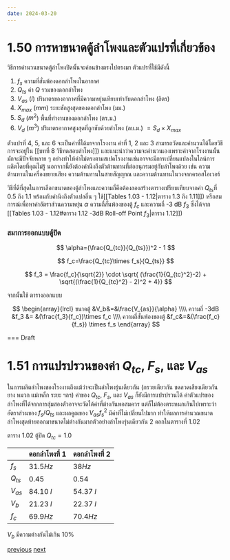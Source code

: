 ```yaml
---
date: 2024-03-20
---
```

# 1.50 การหาขนาดตู้ลำโพงและตัวแปรที่เกี่ยวข้อง

วิธีการคำนวนขนาดตู้ลำโพงปิดนั้นจะค่อนข้างตรงไปตรงมา ตัวแปรที่ใช้มีดังนี้

1. $f_s$ ความที่สั่นพ้องดอกลำโพงในอากาศ
2. $Q_{ts}$ ค่า $Q$ รวมของดอกลำโพง
3. $V_{as}$ ($l$) ปริมาตรของอากาศที่มีความหยุ่นเทียบเท่ากับดอกลำโพง (ลิตร)
4. $X_{max}$ ($mm$) ระยะชักสูงสุดของดอกลำโพง (มม.)
5. $S_d$ ($m^2$) พื้นที่ทำงานของดอกลำโพง (ตร.ม.)
6. $V_d$ ($m^3$) ปริมาตรอากาศสูงสุดที่ถูกขับด้วยลำโพง (ลบ.ม.) $= S_d \times X_{max}$

ตัวแปรที่ 4, 5, และ 6 จะเป็นค่าที่ได้มาจากโรงงาน ค่าที่ 1, 2 และ 3 สามารถวัดและคำนวนได้โดยวิธีการจะอยู่ใน [[บทที่ 8 วิธีทดสอบลำโพง]]) และแนะนำว่าความจะคำนวนเองเพราะค่าจากโรงงานนั้นมักจะมีปัจจัยหลาย ๆ อย่างทำให้ค่าไม่ตรงตามสเปคโรงงานเช่นอาจจะมีการเปลี่ยนแปลงในไลน์การผลิตโดยที่คุณไม่รู้ นอกจากนี้ยังต้องคำนึงถึงตัวต้านทานที่ต่ออนุกรมอยู่กับลำโพงด้วย เช่น ความต้านทานในเครื่องขยายเสียง ความต้านทานในสายสัญญาณ และความต้านทานในวงจากครอสโอเวอร์

วิธีที่ดีที่สุดในการเลือกขนาดของตู้ลำโพงและความถี่คือต้องลองสร้างตารางเปรียบเทียบจากค่า $Q_{ts}$ที่ 0.5 ถึง 1.1 พร้อมกับคำนึงถึงตัวแปลอื่น ๆ ใช้[[Tables 1.03 - 1.12|ตาราง 1.3 ถึง 1.11]]) หรือสมการณ์เพื่อหาค่าอัตราส่วนความหยุ่น $\alpha$ ความถี่สั่นพ้องของตู้ $f_c$ และความถี่ -3 dB $f_3$ ซึ่งได้จาก [[Tables 1.03 - 1.12#ตาราง 1.12 -3dB Roll-off Point $f_3$|ตาราง 1.12]])

### สมาการออกแบบตู้ปิด

$$
\alpha=(\frac{Q_{tc}}{Q_{ts}})^2 - 1 
$$

$$
f_c=\frac{Q_{tc}\times f_s}{Q_{ts}}
$$

$$
f_3 = \frac{f_c}{\sqrt{2}} \cdot \sqrt{ (\frac{1}{Q_{tc}^2}-2) + \sqrt{(\frac{1}{Q_{tc}^2} - 2)^2 + 4}}
$$

จากนั้นใช้ ตารางออกแบบ

$$
\begin{array}{lrcl} 
ขนาดตู้ &V_b&=&\frac{V_{as}}{\alpha} \\\\
ความถี่ -3dB &f_3 &= &(\frac{f_3}{f_c})\times f_c \\\\ 
ความถี่สั่นพ้องของตู้ &f_c&=&(\frac{f_c}{f_s}) \times f_s 
\end{array}
$$

=== Draft

# 1.51 การแปรปรวนของค่า $Q_{tc}$, $F_s$, และ $V_{as}$

ในการผลิตลำโพงของโรงงานถึงแม้ว่าจะเป็นลำโพงรุ่นเดียวกัน (กรวยเดียวกัน ขดลวดเสียงเดียวกัน ยาง หมวก แม่เหล็ก ระยะ ฯลฯ) ค่าของ $Q_{tc}$, $F_s$, และ $V_{as}$ ก็ยังมีการแปรปรวนได้ ค่าตัวแปรของลำโพงที่ได้จากการสุ่มสองตัวอาจจะวัดได้ค่าที่ต่างกันพอสมควร แต่ก็ไม่ต้องตระหนกเกินไปเพราะว่าอัตราส่วนของ $f_s/Q_{ts}$ และผลคูณของ $V_{as}f_s^2$ มีค่าที่ไม่เปลี่ยนไปมาก ทำให้ผลการคำนวณขนาดลำโพงสุดท้ายออกมาขนาดไม่ต่างกันมากตัวอย่างลำโพงรุ่นเดียวกัน 2 ดอกในตารางที่ 1.02

ตาราง 1.02
ตู้ปิด $Q_{tc}=1.0$

|          | ดอกลำโพงที่ 1 | ดอกลำโพงที่ 2 |
| -------- | ------------- | ------------- |
| $f_s$    | $31.5 Hz$     | $38 Hz$       |
| $Q_{ts}$ | $0.45$        | $0.54$        |
| $V_{as}$ | $84.10\;l$    | $54.37\;l$    |
| $V_b$    | $21.23\;l$    | $22.37\;l$    |
| $f_c$    | $69.9Hz$      | $70.4Hz$      |
$V_b$ มีความต่างกันไม่เกิน 10%

<div class="navigation">
<a class="navigation previous" href="1.040">previous</a>
<a class="navigation next" href="1.060">next</a>
</div>
